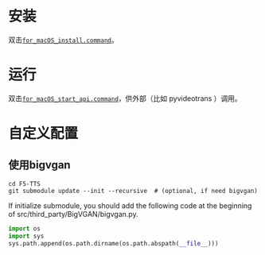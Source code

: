 # 安装
双击[`for_macOS_install.command`](for_macOS_install.command)。
# 运行
双击[`for_macOS_start_api.command`](for_macOS_start_api.command)，供外部（比如 pyvideotrans ）调用。
# 自定义配置
## 使用bigvgan
```command
cd F5-TTS
git submodule update --init --recursive  # (optional, if need bigvgan)
```
If initialize submodule, you should add the following code at the beginning of src/third_party/BigVGAN/bigvgan.py.
```py
import os
import sys
sys.path.append(os.path.dirname(os.path.abspath(__file__)))
```
